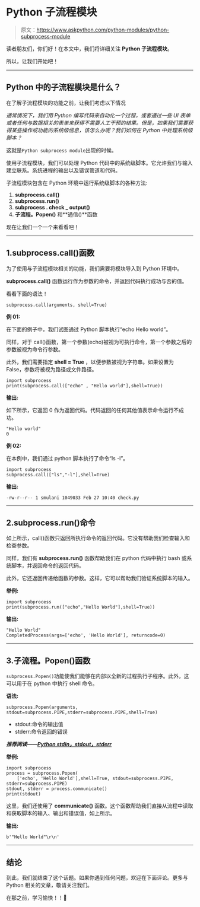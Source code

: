 # Python 子流程模块

> 原文：<https://www.askpython.com/python-modules/python-subprocess-module>

读者朋友们，你们好！在本文中，我们将详细关注 **Python 子流程模块**。

所以，让我们开始吧！

* * *

## Python 中的子流程模块是什么？

在了解子流程模块的功能之前，让我们考虑以下情况

*通常情况下，我们用 Python 编写代码来自动化一个过程，或者通过一些 UI 表单或者任何与数据相关的表单来获得不需要人工干预的结果。但是，如果我们需要获得某些操作或功能的系统级信息，该怎么办呢？我们如何在 Python 中处理系统级脚本？*

这就是`Python subprocess module`出现的时候。

使用子流程模块，我们可以处理 Python 代码中的系统级脚本。它允许我们与输入建立联系。系统进程的输出以及错误管道和代码。

子流程模块包含在 Python 环境中运行系统级脚本的各种方法:

1.  **subprocess.call()**
2.  **subprocess.run()**
3.  **subprocess . check _ output()**
4.  **子流程。Popen()** 和**通信()**函数

现在让我们一个一个来看看吧！

* * *

## 1.subprocess.call()函数

为了使用与子流程模块相关的功能，我们需要将模块导入到 Python 环境中。

**subprocess.call()** 函数运行作为参数的命令，并返回代码执行成功与否的值。

看看下面的语法！

```
subprocess.call(arguments, shell=True)

```

**例 01:**

在下面的例子中，我们试图通过 Python 脚本执行“echo Hello world”。

同样，对于 call()函数，第一个参数(echo)被视为可执行命令，第一个参数之后的参数被视为命令行参数。

此外，我们需要指定 **shell = True** ，以便参数被视为字符串。如果设置为 False，参数将被视为路径或文件路径。

```
import subprocess
print(subprocess.call(["echo" , "Hello world"],shell=True))

```

**输出:**

如下所示，它返回 0 作为返回代码。代码返回的任何其他值表示命令运行不成功。

```
"Hello world"
0

```

**例 02:**

在本例中，我们通过 python 脚本执行了命令“ls -l”。

```
import subprocess
subprocess.call(["ls","-l"],shell=True)

```

**输出:**

```
-rw-r--r-- 1 smulani 1049033 Feb 27 10:40 check.py

```

* * *

## 2.subprocess.run()命令

如上所示，call()函数只返回所执行命令的返回代码。它没有帮助我们检查输入和检查参数。

同样，我们有 **subprocess.run()** 函数帮助我们在 python 代码中执行 bash 或系统脚本，并返回命令的返回代码。

此外，它还返回传递给函数的参数。这样，它可以帮助我们验证系统脚本的输入。

**举例:**

```
import subprocess
print(subprocess.run(["echo","Hello World"],shell=True))

```

**输出:**

```
"Hello World"
CompletedProcess(args=['echo', 'Hello World'], returncode=0)

```

* * *

## 3.子流程。Popen()函数

`subprocess.Popen()`功能使我们能够在内部以全新的过程执行子程序。此外，这可以用于在 python 中执行 shell 命令。

**语法:**

```
subprocess.Popen(arguments, stdout=subprocess.PIPE,stderr=subprocess.PIPE,shell=True)

```

*   stdout:命令的输出值
*   stderr:命令返回的错误

***推荐阅读——[Python stdin，stdout，stderr](https://www.askpython.com/python/python-stdin-stdout-stderr)***

**举例:**

```
import subprocess
process = subprocess.Popen(
    ['echo', 'Hello World'],shell=True, stdout=subprocess.PIPE, stderr=subprocess.PIPE)
stdout, stderr = process.communicate()
print(stdout)

```

这里，我们还使用了 **communicate()** 函数。这个函数帮助我们直接从流程中读取和获取脚本的输入、输出和错误值，如上所示。

**输出:**

```
b'"Hello World"\r\n'

```

* * *

## 结论

到此，我们就结束了这个话题。如果你遇到任何问题，欢迎在下面评论。更多与 Python 相关的文章，敬请关注我们。

在那之前，学习愉快！！🙂